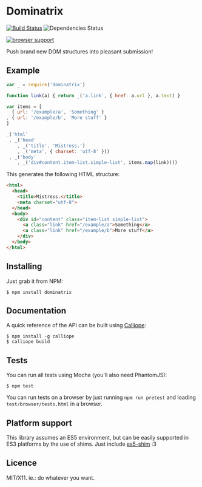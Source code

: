 Dominatrix
==========

[![Build Status](https://travis-ci.org/killdream/dominatrix.png)](https://travis-ci.org/killdream/dominatrix)
![Dependencies Status](https://david-dm.org/killdream/dominatrix.png)

[![browser support](http://ci.testling.com/killdream/dominatrix.png)](http://ci.testling.com/killdream/dominatrix)


Push brand new DOM structures into pleasant submission!


## Example

```js
var _ = require('dominatrix')

function link(a) { return _('a.link', { href: a.url }, a.text) }

var items = [
  { url: '/example/a', 'Something' }
, { url: '/example/b', 'More stuff' }
]

_('html'
 , _('head'
    , _('title', 'Mistress.')
    , _('meta', { charset: 'utf-8' }))
 , _('body'
    , _('div#content.item-list.simple-list', items.map(link))))
```

This generates the following HTML structure:

```html
<html>
  <head>
    <title>Mistress.</title>
    <meta charset="utf-8">
  </head>
  <body>
    <div id="content" class="item-list simple-list">
      <a class="link" href="/example/a">Something</a>
      <a class="link" href="/example/b">More stuff</a>
    </div>
  </body>
</html>
```


## Installing

Just grab it from NPM:

    $ npm install dominatrix


## Documentation

A quick reference of the API can be built using [Calliope][]:

    $ npm install -g calliope
    $ calliope build


## Tests

You can run all tests using Mocha (you'll also need PhantomJS):

    $ npm test
    
You can run tests on a browser by just running `npm run pretest` and loading
`test/browser/tests.html` in a browser.


## Platform support

This library assumes an ES5 environment, but can be easily supported in ES3
platforms by the use of shims. Just include [es5-shim][] :3


## Licence

MIT/X11. ie.: do whatever you want.

[Calliope]: https://github.com/killdream/calliope
[es5-shim]: https://github.com/kriskowal/es5-shim
